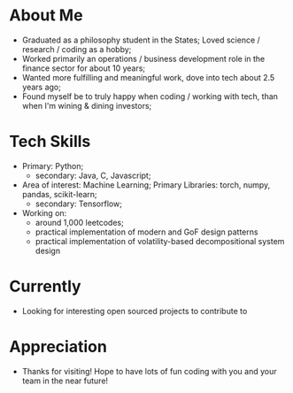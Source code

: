 About Me
========
* Graduated as a philosophy student in the States; Loved science / research / coding as a hobby;
* Worked primarily an operations / business development role in the finance sector for about 10 years;
* Wanted more fulfilling and meaningful work, dove into tech about 2.5 years ago;
* Found myself be to truly happy when coding / working with tech, than when I'm wining & dining investors;


Tech Skills
===========
* Primary: Python; 
    * secondary: Java, C, Javascript;
* Area of interest: Machine Learning; Primary Libraries: torch, numpy, pandas, scikit-learn;
    * secondary: Tensorflow;
* Working on: 
    * around 1,000 leetcodes;
    * practical implementation of modern and GoF design patterns 
    * practical implementation of volatility-based decompositional system design


Currently
=========
* Looking for interesting open sourced projects to contribute to


Appreciation
============
* Thanks for visiting! Hope to have lots of fun coding with you and your team in the near future!




<!---
PatternFinder/PatternFinder is a ✨ special ✨ repository because its `README.md` (this file) appears on your GitHub profile.
You can click the Preview link to take a look at your changes.
--->
